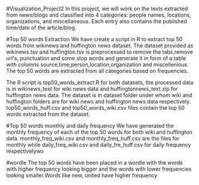 #Visualization_Project2
In this project, we will work on the texts extracted from news/blogs and classified into 4 categories: people names, locations, organizations, and miscellaneous. Each entry also contains the published time/date of the article/blog.

#Top 50 words Extraction
We have create a script in R to extract top 50 words from wikinews and huffington news dataset. The dataset provided as wikinews.tsv and huffington.tsv is preprocessed to remove the tabs,remove url's, punctuation and some stop words 
and generate it in form of a table with columns source,time,person,location,organization and miscellenious. The top 50 words are extracted from all
categories based on frequencies.
 
The R script is top50_words_extract.R for both datasets, the processed data is in wikinews_text for wiki news data and huffingtonnews_text.zip for huffington news data. The dataset is in dataset folder under whom wiki and huffington folders are for wiki news and huffington news data respectively. top50_words_huff.csv and top50_words_wiki.csv files contain the top 50 words extracted from the dataset.

#Top 50 words monthly and daily frequency
We have generated the monthly frequency of each of the top 50 words for both wiki and huffington data. monthly_freq_wiki.csv and monthly_freq_huff.csv are the files for monthly while daily_freq_wiki.csv and daily_fre_huff.csv for daily frequency respectivelywo

#wordle
The top 50 words have been placed in a wordle with the words with higher frequency looking bigger and the words with lower frequencies looking smaller.Words like new, united have higher frequency

 
